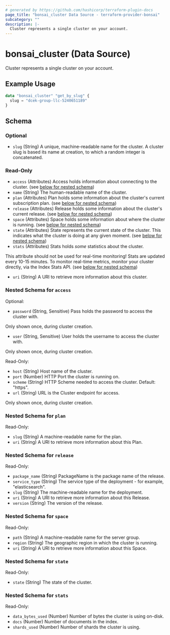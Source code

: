 ```yaml
---
# generated by https://github.com/hashicorp/terraform-plugin-docs
page_title: "bonsai_cluster Data Source - terraform-provider-bonsai"
subcategory: ""
description: |-
  Cluster represents a single cluster on your account.
---
```


# bonsai_cluster (Data Source)

Cluster represents a single cluster on your account.

## Example Usage

```terraform
data "bonsai_cluster" "get_by_slug" {
  slug = "dcek-group-llc-5240651189"
}
```

<!-- schema generated by tfplugindocs -->
## Schema

### Optional

- `slug` (String) A unique, machine-readable name for the cluster. A cluster slug is based its name at creation, to which a random integer is concatenated.

### Read-Only

- `access` (Attributes) Access holds information about connecting to the cluster. (see [below for nested schema](#nestedatt--access))
- `name` (String) The human-readable name of the cluster.
- `plan` (Attributes) Plan holds some information about the cluster's current subscription plan. (see [below for nested schema](#nestedatt--plan))
- `release` (Attributes) Release holds some information about the cluster's current release. (see [below for nested schema](#nestedatt--release))
- `space` (Attributes) Space holds some information about where the cluster is running. (see [below for nested schema](#nestedatt--space))
- `state` (Attributes) State represents the current state of the cluster. This indicates what the cluster is doing at any given moment. (see [below for nested schema](#nestedatt--state))
- `stats` (Attributes) Stats holds *some* statistics about the cluster. 

This attribute should not be used for real-time monitoring! Stats are updated every 10-15 minutes. To monitor real-time metrics, monitor your cluster directly, via the Index Stats API. (see [below for nested schema](#nestedatt--stats))
- `uri` (String) A URI to retrieve more information about this cluster.

<a id="nestedatt--access"></a>
### Nested Schema for `access`

Optional:

- `password` (String, Sensitive) Pass holds the password to access the cluster with. 

Only shown once, during cluster creation.
- `user` (String, Sensitive) User holds the username to access the cluster with.

 Only shown once, during cluster creation.

Read-Only:

- `host` (String) Host name of the cluster.
- `port` (Number) HTTP Port the cluster is running on.
- `scheme` (String) HTTP Scheme needed to access the cluster. Default: "https".
- `url` (String) URL is the Cluster endpoint for access.

Only shown once, during cluster creation.


<a id="nestedatt--plan"></a>
### Nested Schema for `plan`

Read-Only:

- `slug` (String) A machine-readable name for the plan.
- `uri` (String) A URI to retrieve more information about this Plan.


<a id="nestedatt--release"></a>
### Nested Schema for `release`

Read-Only:

- `package_name` (String) PackageName is the package name of the release.
- `service_type` (String) The service type of the deployment - for example, "elasticsearch".
- `slug` (String) The machine-readable name for the deployment.
- `uri` (String) A URI to retrieve more information about this Release.
- `version` (String) The version of the release.


<a id="nestedatt--space"></a>
### Nested Schema for `space`

Read-Only:

- `path` (String) A machine-readable name for the server group.
- `region` (String) The geographic region in which the cluster is running.
- `uri` (String) A URI to retrieve more information about this Space.


<a id="nestedatt--state"></a>
### Nested Schema for `state`

Read-Only:

- `state` (String) The state of the cluster.


<a id="nestedatt--stats"></a>
### Nested Schema for `stats`

Read-Only:

- `data_bytes_used` (Number) Number of bytes the cluster is using on-disk.
- `docs` (Number) Number of documents in the index.
- `shards_used` (Number) Number of shards the cluster is using.
